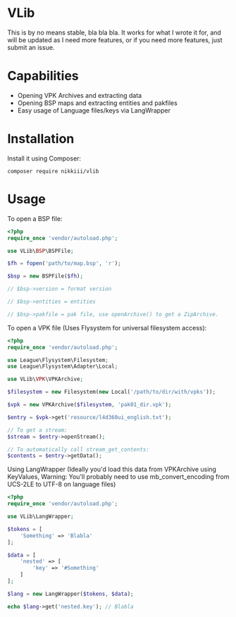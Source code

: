 # VLib

This is by no means stable, bla bla bla. It works for what I wrote it for, and will be updated as I need more features, or if you need more features, just submit an issue.

Capabilities
========

* Opening VPK Archives and extracting data
* Opening BSP maps and extracting entities and pakfiles
* Easy usage of Language files/keys via LangWrapper

Installation
============

Install it using Composer:

`composer require nikkiii/vlib`

Usage
=====

To open a BSP file:

```php
<?php
require_once 'vendor/autoload.php';

use VLib\BSP\BSPFile;

$fh = fopen('path/to/map.bsp', 'r');

$bsp = new BSPFile($fh);

// $bsp->version = format version

// $bsp->entities = entities

// $bsp->pakfile = pak file, use openArchive() to get a ZipArchive.
```

To open a VPK file (Uses Flysystem for universal filesystem access):

```php
<?php
require_once 'vendor/autoload.php';

use League\Flysystem\Filesystem;
use League\Flysystem\Adapter\Local;

use VLib\VPK\VPKArchive;

$filesystem = new Filesystem(new Local('/path/to/dir/with/vpks'));

$vpk = new VPKArchive($filesystem, 'pak01_dir.vpk');

$entry = $vpk->get('resource/l4d360ui_english.txt');

// To get a stream:
$stream = $entry->openStream();

// To automatically call stream_get_contents:
$contents = $entry->getData();
```

Using LangWrapper (Ideally you'd load this data from VPKArchive using KeyValues, Warning: You'll probably need to use mb_convert_encoding from UCS-2LE to UTF-8 on language files)

```php
<?php
require_once 'vendor/autoload.php';

use VLib\LangWrapper;

$tokens = [
	'Something' => 'Blabla'
];

$data = [
	'nested' => [
		'key' => '#Something'
	]
];

$lang = new LangWrapper($tokens, $data);

echo $lang->get('nested.key'); // Blabla
```